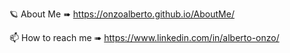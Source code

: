 🪐 About Me ➠ https://onzoalberto.github.io/AboutMe/
 
📫 How to reach me ➠ https://www.linkedin.com/in/alberto-onzo/
 

